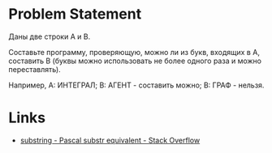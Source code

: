 # Problem Statement

Даны две строки А и В. 

Составьте программу, проверяющую, можно ли из букв, входящих в А, составить В
(буквы можно использовать не более одного раза и можно переставлять). 

Например, А: ИНТЕГРАЛ; В: АГЕНТ - составить можно; В: ГРАФ - нельзя.

# Links

- [substring - Pascal substr equivalent - Stack Overflow](https://stackoverflow.com/a/12253683/2289640)